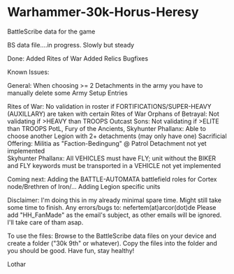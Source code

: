 # Warhammer-30k-Horus-Heresy
BattleScribe data for the game

BS data file....in progress. Slowly but steady

Done:
Added Rites of War
Added Relics
Bugfixes

Known Issues:

General:
When choosing >= 2 Detachments in the army you have to manually delete some Army Setup Entries

Rites of War:
No validation in roster if FORTIFICATIONS/SUPER-HEAVY (AUXILLARY) are taken with certain Rites of War
Orphans of Betrayal: Not validating if >HEAVY than TROOPS
Outcast Sons: Not validating if >ELITE than TROOPS
PotL, Fury of the Ancients, Skyhunter Phallanx: Able to choose another Legion with 2+ detachments (may only have one)
Sacrificial Offering: Militia as "Faction-Bedingung" @ Patrol Detachment not yet implemented	
Skyhunter Phallanx: All VEHICLES must have FLY; unit without the BIKER and FLY keywords must be transported in a VEHICLE not yet implemented

Coming next:
Adding the BATTLE-AUTOMATA battlefield roles for Cortex node/Brethren of Iron/...
Adding Legion specific units

Disclaimer: I'm doing this in my already minimal spare time. Might still take some time to finish. Any errors/bugs to: nefertem(at)arcor(dot)de Please add "HH_FanMade" as the email's subject, as other emails will be ignored. I'll take care of tham asap.

To use the files: Browse to the BattleScribe data files on your device and create a folder ("30k 9th" or whatever). Copy the files into the folder and you should be good. Have fun, stay healthy!

Lothar

